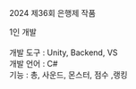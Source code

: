 2024 제36회 은행제 작품

  1인 개발<br>
  <br>
  개발 도구 : Unity, Backend, VS <br>
  개발 언어 : C# <br>
  기능  : 총, 사운드, 몬스터, 점수 ,랭킹
